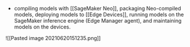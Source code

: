 - compiling models with [[SageMaker Neo]], packaging Neo-compiled models, deploying models to [[Edge Devices]], running models on the SageMaker inference engine (Edge Manager agent), and maintaining models on the devices.

![[Pasted image 20210620151235.png]]